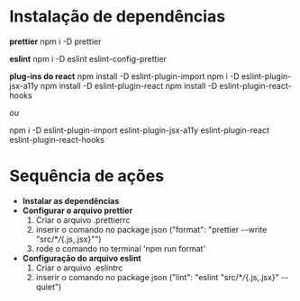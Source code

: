 # Instalação de dependências

**prettier**
npm i -D prettier

**eslint**
npm i -D eslint eslint-config-prettier

**plug-ins do react**
npm install -D eslint-plugin-import
npm i -D eslint-plugin-jsx-a11y
npm install -D eslint-plugin-react
npm install -D eslint-plugin-react-hooks

_ou_

npm i -D eslint-plugin-import eslint-plugin-jsx-a11y eslint-plugin-react eslint-plugin-react-hooks

# Sequência de ações

- **Instalar as dependências**
- **Configurar o arquivo prettier**
  1. Criar o arquivo .prettierrc
  2. inserir o comando no package json
     ("format": "prettier --write \"src/\*_/_{.js,.jsx}\"")
  3. rode o comando no terminal 'npm run format'
- **Configuração do arquivo eslint**
  1. Criar o arquivo .eslintrc
  2. inserir o comando no package json
     ("lint": "eslint \"src/\*_/_{.js,.jsx}\" --quiet")

